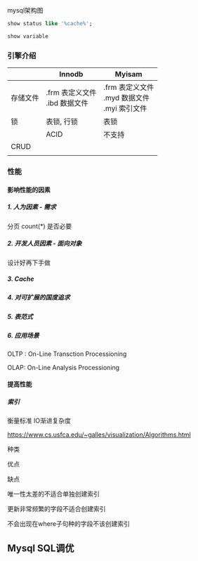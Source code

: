 mysql架构图



```sql
show status like '%cache%';

show variable
```



### 引擎介绍

|      | Innodb                     | Myisam                                   |
| ---- | -------------------------- | ---------------------------------------- |
| 存储文件 | .frm 表定义文件 <br />.ibd 数据文件 | .frm 表定义文件<br />.myd 数据文件<br />.myi 索引文件 |
| 锁    | 表锁, 行锁                     | 表锁                                       |
|      | ACID                       | 不支持                                      |
| CRUD |                            |                                          |
|      |                            |                                          |



### 性能

#### 影响性能的因素

##### 1. 人为因素 - 需求

分页 count(*) 是否必要

##### 2. 开发人员因素 - 面向对象 

设计好再下手做

##### 3. Cache 

##### 4. 对可扩展的国度追求

##### 5. 表范式

##### 6. 应用场景

OLTP : On-Line Transction Processioning

OLAP: On-Line Analysis Processioning

#### 提高性能

##### 索引 

衡量标准 IO渐进复杂度

https://www.cs.usfca.edu/~galles/visualization/Algorithms.html

种类

优点

缺点

唯一性太差的不适合单独创建索引

更新非常频繁的字段不适合创建索引

不会出现在where子句种的字段不该创建索引









## Mysql SQL调优

































